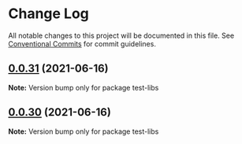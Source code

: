 # Change Log

All notable changes to this project will be documented in this file.
See [Conventional Commits](https://conventionalcommits.org) for commit guidelines.

## [0.0.31](https://github.com/huanhuanwa/test-puba/compare/v0.0.30...v0.0.31) (2021-06-16)

**Note:** Version bump only for package test-libs





## [0.0.30](https://github.com/huanhuanwa/test-puba/compare/v0.0.29...v0.0.30) (2021-06-16)

**Note:** Version bump only for package test-libs
